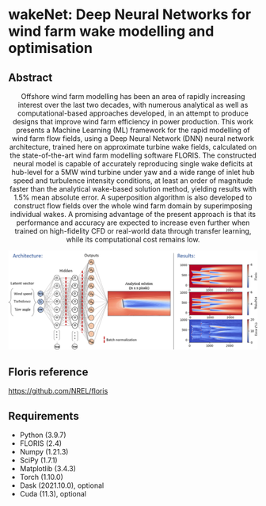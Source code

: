 # wakeNet: Deep Neural Networks for wind farm wake modelling and optimisation

## Abstract

<p align="center">
Offshore wind farm modelling has been an area of rapidly increasing interest over the last two decades, with numerous analytical as well as computational-based approaches developed, in an attempt to produce designs that improve wind farm efficiency in power production. This work presents a Machine Learning (ML) framework for the rapid modelling of wind farm flow fields, using a Deep Neural Network (DNN) neural network architecture, trained here on approximate turbine wake fields, calculated on the state-of-the-art wind farm modelling software FLORIS. The constructed neural model is capable of accurately reproducing single wake deficits at hub-level for a 5MW wind turbine under yaw and a wide range of inlet hub speed and turbulence intensity conditions, at least an order of magnitude faster than the analytical wake-based solution method, yielding results with 1.5% mean absolute error. A superposition algorithm is also developed to construct flow fields over the whole wind farm domain by superimposing individual wakes. A promising advantage of the present approach is that its performance and accuracy are expected to increase even further when trained on high-fidelity CFD or real-world data through transfer learning, while its computational cost remains low.
</p>

<p align="center">
  <img src="https://github.com/soanagno/wakeNet/blob/master/dnn_fig.png">
</p>

## Floris reference

https://github.com/NREL/floris

## Requirements

* Python (3.9.7)
* FLORIS (2.4)
* Numpy (1.21.3)
* SciPy (1.7.1)
* Matplotlib (3.4.3)
* Torch (1.10.0)
* Dask (2021.10.0), optional
* Cuda (11.3), optional
